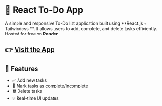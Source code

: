 # 📝 React To-Do App

A simple and responsive To-Do list application built using **React.js + Tailwindcss **. It allows users to add, complete, and delete tasks efficiently. Hosted for free on **Render**.


## 👉 [Visit the App](https://todo-app-evr8.onrender.com)

## 🚀 Features

- ✅ Add new tasks
- 📌 Mark tasks as complete/incomplete
- 🗑️ Delete tasks
- 💡 Real-time UI updates

